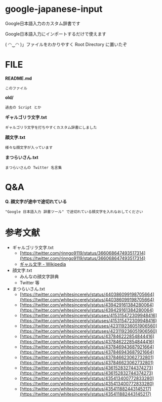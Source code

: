 google-japanese-input
=====================

Google日本語入力のカスタム辞書です


Google日本語入力にインポートするだけで使えます


( ◠‿◠ )」ファイルをわかりやすく Root Directory に置いたぞ


# FILE
**README.md**

```
このファイル
```

**old/**

```
過去の Script とか
```

**ギャルゴリラ文字.txt**

```
ギャルゴリラ文字を打ちやすくカスタム辞書にしました
```

**顔文字.txt**

```
様々な顔文字が入っています
```

**まつらいさん.txt**

```
まつらいさんの Twitter 名言集
```

# Q&A

**Q. 顔文字が途中で途切れている** 
    
    "Google 日本語入力 辞書ツール" で途切れている顔文字を入れなおしてください



# 参考文献
- ギャルゴリラ文字.txt
    - [https://twitter.com/rinngo9119/status/366068647493517314](https://twitter.com/rinngo9119/status/366068647493517314)
    - [ギャル文字 - Wikipedia](http://ja.wikipedia.org/wiki/%E3%82%AE%E3%83%A3%E3%83%AB%E6%96%87%E5%AD%97#.E3.81.B2.E3.82.89.E3.81.8C.E3.81.AA)
- 顔文字.txt
	- みんなの顔文字辞典
	- Twitter 等
- まつらいさん.txt
	- [https://twitter.com/whitesincerely/status/440386099198705664](https://twitter.com/whitesincerely/status/440386099198705664)
	- [https://twitter.com/whitesincerely/status/439429161384280064](https://twitter.com/whitesincerely/status/439429161384280064)
	- [https://twitter.com/whitesincerely/statuses/415315472309948416](https://twitter.com/whitesincerely/statuses/415315472309948416)
	- [https://twitter.com/whitesincerely/statuses/423119236051906560](https://twitter.com/whitesincerely/statuses/423119236051906560)
	- [https://twitter.com/whitesincerely/status/437846222854844416](https://twitter.com/whitesincerely/status/437846222854844416)
	- [https://twitter.com/whitesincerely/status/437846943687921664](https://twitter.com/whitesincerely/status/437846943687921664)
	- [https://twitter.com/whitesincerely/status/437846623062732801](https://twitter.com/whitesincerely/status/437846623062732801)
	- [https://twitter.com/whitesincerely/status/436152832744374273](https://twitter.com/whitesincerely/status/436152832744374273)
	- [https://twitter.com/whitesincerely/status/435413400772833280](https://twitter.com/whitesincerely/status/435413400772833280)
	- [https://twitter.com/whitesincerely/status/435411882443145217](https://twitter.com/whitesincerely/status/435411882443145217)
	
